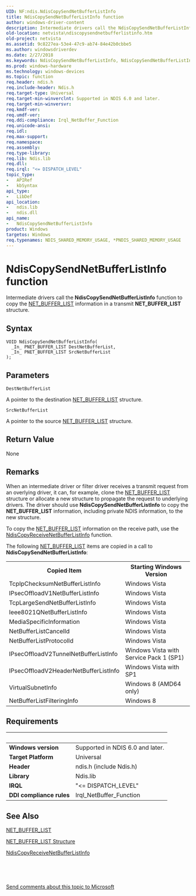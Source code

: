 ```yaml
---
UID: NF:ndis.NdisCopySendNetBufferListInfo
title: NdisCopySendNetBufferListInfo function
author: windows-driver-content
description: Intermediate drivers call the NdisCopySendNetBufferListInfo function to copy the NET_BUFFER_LIST information in a transmit NET_BUFFER_LIST structure.
old-location: netvista\ndiscopysendnetbufferlistinfo.htm
old-project: netvista
ms.assetid: 9c8227ea-53e4-47c9-ab74-84e42b0cbbe5
ms.author: windowsdriverdev
ms.date: 2/27/2018
ms.keywords: NdisCopySendNetBufferListInfo, NdisCopySendNetBufferListInfo function [Network Drivers Starting with Windows Vista], ndis/NdisCopySendNetBufferListInfo, ndis_netbuf_functions_ref_6bea2e25-d488-4bf2-879b-1ace04c66b68.xml, netvista.ndiscopysendnetbufferlistinfo
ms.prod: windows-hardware
ms.technology: windows-devices
ms.topic: function
req.header: ndis.h
req.include-header: Ndis.h
req.target-type: Universal
req.target-min-winverclnt: Supported in NDIS 6.0 and later.
req.target-min-winversvr: 
req.kmdf-ver: 
req.umdf-ver: 
req.ddi-compliance: Irql_NetBuffer_Function
req.unicode-ansi: 
req.idl: 
req.max-support: 
req.namespace: 
req.assembly: 
req.type-library: 
req.lib: Ndis.lib
req.dll: 
req.irql: "<= DISPATCH_LEVEL"
topic_type:
-	APIRef
-	kbSyntax
api_type:
-	LibDef
api_location:
-	ndis.lib
-	ndis.dll
api_name:
-	NdisCopySendNetBufferListInfo
product: Windows
targetos: Windows
req.typenames: NDIS_SHARED_MEMORY_USAGE, *PNDIS_SHARED_MEMORY_USAGE
---
```



# NdisCopySendNetBufferListInfo function
Intermediate drivers call the 
  <b>NdisCopySendNetBufferListInfo</b> function to copy the 
  <a href="..\ndis\ns-ndis-_net_buffer_list.md">NET_BUFFER_LIST</a> information in a transmit
  <b>NET_BUFFER_LIST</b> structure.

## Syntax

````
VOID NdisCopySendNetBufferListInfo(
  _In_ PNET_BUFFER_LIST DestNetBufferList,
  _In_ PNET_BUFFER_LIST SrcNetBufferList
);
````

## Parameters

`DestNetBufferList`

A pointer to the destination <a href="..\ndis\ns-ndis-_net_buffer_list.md">NET_BUFFER_LIST</a> structure.

`SrcNetBufferList`

A pointer to the source <a href="..\ndis\ns-ndis-_net_buffer_list.md">NET_BUFFER_LIST</a> structure.


## Return Value

None

## Remarks

When an intermediate driver or filter driver receives a transmit request from an overlying driver, it
    can, for example, clone the 
    <a href="..\ndis\ns-ndis-_net_buffer_list.md">NET_BUFFER_LIST</a> structure or allocate a new
    structure to propagate the request to underlying drivers. The driver should use 
    <b>NdisCopySendNetBufferListInfo</b> to copy the <b>NET_BUFFER_LIST</b> information, including private NDIS
    information, to the new structure.

To copy the <a href="..\ndis\ns-ndis-_net_buffer_list.md">NET_BUFFER_LIST</a> information on the receive path, use the 
    <a href="..\ndis\nf-ndis-ndiscopyreceivenetbufferlistinfo.md">
    NdisCopyReceiveNetBufferListInfo</a> function.

The following <a href="..\ndis\ns-ndis-_net_buffer_list.md">NET_BUFFER_LIST</a> items are copied in a call to <b>NdisCopySendNetBufferListInfo</b>:

<table>
<tr>
<th>Copied Item </th>
<th>Starting Windows Version</th>
</tr>
<tr>
<td>TcpIpChecksumNetBufferListInfo</td>
<td>Windows Vista</td>
</tr>
<tr>
<td>IPsecOffloadV1NetBufferListInfo</td>
<td>Windows Vista</td>
</tr>
<tr>
<td>TcpLargeSendNetBufferListInfo</td>
<td>Windows Vista</td>
</tr>
<tr>
<td>Ieee8021QNetBufferListInfo</td>
<td>Windows Vista</td>
</tr>
<tr>
<td>MediaSpecificInformation</td>
<td>Windows Vista</td>
</tr>
<tr>
<td>NetBufferListCancelId</td>
<td>Windows Vista</td>
</tr>
<tr>
<td>NetBufferListProtocolId</td>
<td>Windows Vista</td>
</tr>
<tr>
<td>IPsecOffloadV2TunnelNetBufferListInfo</td>
<td>Windows Vista with Service Pack 1 (SP1)</td>
</tr>
<tr>
<td>IPsecOffloadV2HeaderNetBufferListInfo</td>
<td>Windows Vista with SP1</td>
</tr>
<tr>
<td>VirtualSubnetInfo</td>
<td>Windows 8 (AMD64 only)</td>
</tr>
<tr>
<td>NetBufferListFilteringInfo</td>
<td>Windows 8</td>
</tr>
</table>

## Requirements
| &nbsp; | &nbsp; |
| ---- |:---- |
| **Windows version** | Supported in NDIS 6.0 and later.  |
| **Target Platform** | Universal |
| **Header** | ndis.h (include Ndis.h) |
| **Library** | Ndis.lib |
| **IRQL** | "<= DISPATCH_LEVEL" |
| **DDI compliance rules** | Irql_NetBuffer_Function |

## See Also

<a href="..\ndis\ns-ndis-_net_buffer_list.md">NET_BUFFER_LIST</a>



<a href="https://msdn.microsoft.com/f7f19e48-cb63-458d-b175-6f99080e4cdf">NET_BUFFER_LIST Structure</a>



<a href="..\ndis\nf-ndis-ndiscopyreceivenetbufferlistinfo.md">
   NdisCopyReceiveNetBufferListInfo</a>



 

 

<a href="mailto:wsddocfb@microsoft.com?subject=Documentation%20feedback [netvista\netvista]:%20NdisCopySendNetBufferListInfo function%20 RELEASE:%20(2/27/2018)&amp;body=%0A%0APRIVACY STATEMENT%0A%0AWe use your feedback to improve the documentation. We don't use your email address for any other purpose, and we'll remove your email address from our system after the issue that you're reporting is fixed. While we're working to fix this issue, we might send you an email message to ask for more info. Later, we might also send you an email message to let you know that we've addressed your feedback.%0A%0AFor more info about Microsoft's privacy policy, see http://privacy.microsoft.com/en-us/default.aspx." title="Send comments about this topic to Microsoft">Send comments about this topic to Microsoft</a>